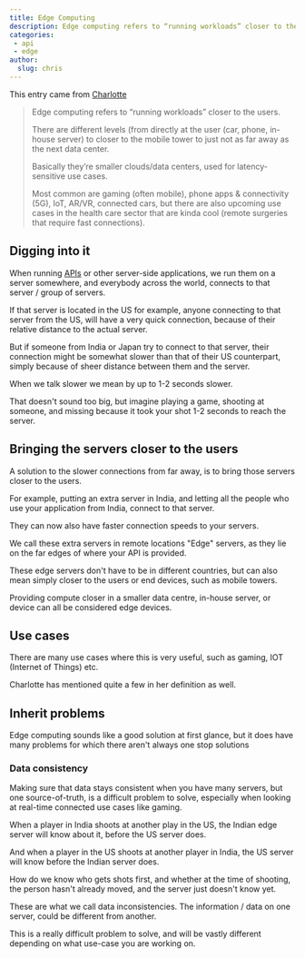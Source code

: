 ```yaml
---  
title: Edge Computing
description: Edge computing refers to “running workloads” closer to the users  
categories:
 - api
 - edge
author:
  slug: chris
---  
```


This entry came from [Charlotte](https://twitter.com/tinydata42)
  
> Edge computing refers to “running workloads” closer to the users. 
>
> There are different levels (from directly at the user (car, phone, in-house server) 
> to closer to the mobile tower to just not as far away as the next data center.
>
> Basically they’re smaller clouds/data centers, used for latency-sensitive use cases.
>
> Most common are gaming (often mobile), phone apps & connectivity (5G), IoT, AR/VR, connected cars, 
> but there are also upcoming use cases in the health care sector 
> that are kinda cool (remote surgeries that require fast connections).

## Digging into it

When running [APIs](./api) or other server-side applications, 
we run them on a server somewhere, and everybody across the world, connects to that server / group of servers.

If that server is located in the US for example, 
anyone connecting to that server from the US, will have a very quick connection,
because of their relative distance to the actual server.

But if someone from India or Japan try to connect to that server,
their connection might be somewhat slower than that of their US counterpart,
simply because of sheer distance between them and the server.

When we talk slower we mean by up to 1-2 seconds slower. 

That doesn't sound too big, but imagine playing a game, shooting at someone,
and missing because it took your shot 1-2 seconds to reach the server.

## Bringing the servers closer to the users

A solution to the slower connections from far away, is to bring those servers closer to the users.

For example, putting an extra server in India, and letting all the people who use your application from India, 
connect to that server. 

They can now also have faster connection speeds to your servers.

We call these extra servers in remote locations "Edge" servers, 
as they lie on the far edges of where your API is provided.

These edge servers don't have to be in different countries, 
but can also mean simply closer to the users or end devices, 
such as mobile towers. 

Providing compute closer in a smaller data centre, in-house server, or device can all be considered edge devices. 

## Use cases

There are many use cases where this is very useful, such as gaming, IOT (Internet of Things) etc.  

Charlotte has mentioned quite a few in her definition as well.

## Inherit problems 

Edge computing sounds like a good solution at first glance, 
but it does have many problems for which there aren't always one stop solutions

### Data consistency 

Making sure that data stays consistent when you have many servers, but one source-of-truth,
is a difficult problem to solve, especially when looking at real-time connected use cases like gaming.

When a player in India shoots at another play in the US, the Indian edge server will know about it, before the US server does.

And when a player in the US shoots at another player in India, the US server will know before the Indian server does. 

How do we know who gets shots first, and whether at the time of shooting, the person hasn't already moved, 
and the server just doesn't know yet.

These are what we call data inconsistencies. The information / data on one server, could be different from another. 

This is a really difficult problem to solve, and will be vastly different depending on what use-case you are working on.
